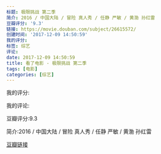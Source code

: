 ```yaml
---
标题: 极限挑战 第二季
简介: 2016 / 中国大陆 / 冒险 真人秀 / 任静 严敏 / 黄渤 孙红雷
豆瓣评分: '9.3'
链接: https://movie.douban.com/subject/26615572/
创建时间: '2017-12-09 14:50:59'
我的评分:
标签: 综艺
评论:
date: 2017-12-09 14:50:59
title: 看了电影 - 极限挑战 第二季
tags: [电影]
categories: [综艺]
---
```


我的评分:

我的评论:

豆瓣评分:9.3

简介:2016 / 中国大陆 / 冒险 真人秀 / 任静 严敏 / 黄渤 孙红雷

[豆瓣链接](https://movie.douban.com/subject/26615572/)

